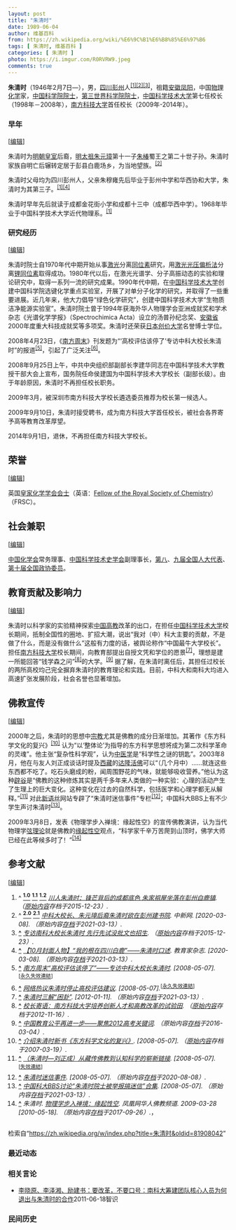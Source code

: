 ```yaml
---
layout: post
title: "朱清时"
date: 1989-06-04
author: 维基百科
from: https://zh.wikipedia.org/wiki/%E6%9C%B1%E6%B8%85%E6%97%B6
tags: [ 朱清时, 维基百科 ]
categories: [ 朱清时 ]
photo: https://i.imgur.com/R0RVRW9.jpeg
comments: true
---
```

<div class="mw-content-ltr mw-parser-output" lang="zh" dir="ltr"><style data-mw-deduplicate="TemplateStyles:r83216930">.mw-parser-output .infobox-subbox{padding:0;border:none;margin:-3px;width:auto;min-width:100%;font-size:100%;clear:none;float:none;background-color:transparent}.mw-parser-output .infobox-3cols-child{margin:auto}.mw-parser-output .infobox .navbar{font-size:100%}body.skin-minerva .mw-parser-output .infobox-header,body.skin-minerva .mw-parser-output .infobox-subheader,body.skin-minerva .mw-parser-output .infobox-above,body.skin-minerva .mw-parser-output .infobox-title,body.skin-minerva .mw-parser-output .infobox-image,body.skin-minerva .mw-parser-output .infobox-full-data,body.skin-minerva .mw-parser-output .infobox-below{text-align:center}html.skin-theme-clientpref-night .mw-parser-output .infobox-full-data:not(.notheme)>div:not(.notheme)[style]{background:#1f1f23!important;color:#f8f9fa}@media(prefers-color-scheme:dark){html.skin-theme-clientpref-os .mw-parser-output .infobox-full-data:not(.notheme) div:not(.notheme){background:#1f1f23!important;color:#f8f9fa}}html.skin-theme-clientpref-night .mw-parser-output .infobox td div:not(.notheme)[style]{background:transparent!important;color:var(--color-base,#202122)}@media(prefers-color-scheme:dark){html.skin-theme-clientpref-os .mw-parser-output .infobox td div:not(.notheme)[style]{background:transparent!important;color:var(--color-base,#202122)}}html.skin-theme-clientpref-night .mw-parser-output .infobox td div.NavHead:not(.notheme)[style]{background:transparent!important}@media(prefers-color-scheme:dark){html.skin-theme-clientpref-os .mw-parser-output .infobox td div.NavHead:not(.notheme)[style]{background:transparent!important}}@media(min-width:640px){body.skin--responsive .mw-parser-output .infobox-table{display:table!important}body.skin--responsive .mw-parser-output .infobox-table>caption{display:table-caption!important}body.skin--responsive .mw-parser-output .infobox-table>tbody{display:table-row-group}body.skin--responsive .mw-parser-output .infobox-table tr{display:table-row!important}body.skin--responsive .mw-parser-output .infobox-table th,body.skin--responsive .mw-parser-output .infobox-table td{padding-left:inherit;padding-right:inherit}}</style>
<p><b>朱清时</b>（1946年2月7日<span class="useeditintro" title="Template:BLP editintro">—</span>），男，<a href="/wiki/%E5%9B%9B%E5%B7%9D" class="mw-redirect" title="四川">四川</a><a href="/wiki/%E5%BD%AD%E5%B7%9E" class="mw-redirect" title="彭州">彭州</a>人<sup id="cite_ref-wccdaily_1-0" class="reference"><a href="#cite_note-wccdaily-1">[1]</a></sup><sup id="cite_ref-chinanews_2-0" class="reference"><a href="#cite_note-chinanews-2">[2]</a></sup><sup id="cite_ref-3" class="reference"><a href="#cite_note-3">[3]</a></sup>，祖籍<a href="/wiki/%E5%AE%89%E5%BE%BD" class="mw-redirect" title="安徽">安徽</a><a href="/wiki/%E5%87%A4%E9%98%B3" class="mw-redirect" title="凤阳">凤阳</a>，中国<a href="/wiki/%E7%89%A9%E7%90%86%E5%8C%96%E5%AD%A6" title="物理化学">物理化学</a>家，<a href="/wiki/%E4%B8%AD%E5%9B%BD%E7%A7%91%E5%AD%A6%E9%99%A2%E9%99%A2%E5%A3%AB" title="中国科学院院士">中国科学院院士</a>，<a href="/wiki/%E7%AC%AC%E4%B8%89%E4%B8%96%E7%95%8C%E7%A7%91%E5%AD%A6%E9%99%A2%E9%99%A2%E5%A3%AB" class="mw-redirect" title="第三世界科学院院士">第三世界科学院院士</a>，<a href="/wiki/%E4%B8%AD%E5%9B%BD%E7%A7%91%E5%AD%A6%E6%8A%80%E6%9C%AF%E5%A4%A7%E5%AD%A6" title="中国科学技术大学">中国科学技术大学</a>第七任校长（1998年－2008年），<a href="/wiki/%E5%8D%97%E6%96%B9%E7%A7%91%E6%8A%80%E5%A4%A7%E5%AD%A6" class="mw-redirect" title="南方科技大学">南方科技大学</a>首任校长（2009年-2014年）。
</p>
<meta property="mw:PageProp/toc">
<div class="mw-heading mw-heading2"></div>
<div class="mw-heading mw-heading3"><h3 id="早年"><span id=".E6.97.A9.E5.B9.B4"></span>早年</h3><span class="mw-editsection"><span class="mw-editsection-bracket">[</span><a href="/w/index.php?title=%E6%9C%B1%E6%B8%85%E6%97%B6&amp;action=edit&amp;section=2" title="编辑章节：早年"><span>编辑</span></a><span class="mw-editsection-bracket">]</span></span></div>
<p>朱清时为<a href="/wiki/%E6%98%8E%E6%9C%9D%E7%9A%87%E5%AE%A4" title="明朝皇室">明朝皇室</a>后裔，<a href="/wiki/%E6%98%8E%E5%A4%AA%E7%A5%96" class="mw-redirect" title="明太祖">明太祖</a><a href="/wiki/%E6%9C%B1%E5%85%83%E7%92%8B" title="朱元璋">朱元璋</a>第十一子<a href="/wiki/%E6%9C%B1%E6%A4%BF_(%E6%98%8E%E6%9C%9D)" title="朱椿 (明朝)">朱椿</a>蜀王之第二十世子孙。朱清时家族自明亡后辗转定居于彭县白鹿场乡，为当地望族。<sup id="cite_ref-chinanews_2-1" class="reference"><a href="#cite_note-chinanews-2">[2]</a></sup>
</p><p>朱清时父母均为四川彭州人，父亲朱穆雍先后毕业于彭州中学和华西协和大学，朱清时为其第三子。<sup id="cite_ref-wccdaily_1-1" class="reference"><a href="#cite_note-wccdaily-1">[1]</a></sup><sup id="cite_ref-4" class="reference"><a href="#cite_note-4">[4]</a></sup>
</p><p>朱清时早年先后就读于成都金花街小学和成都十三中（成都华西中学）。1968年毕业于中国科学技术大学近代物理系。<sup id="cite_ref-wccdaily_1-2" class="reference"><a href="#cite_note-wccdaily-1">[1]</a></sup>
</p>
<div class="mw-heading mw-heading3"><h3 id="研究经历"><span id=".E7.A0.94.E7.A9.B6.E7.BB.8F.E5.8E.86"></span>研究经历</h3><span class="mw-editsection"><span class="mw-editsection-bracket">[</span><a href="/w/index.php?title=%E6%9C%B1%E6%B8%85%E6%97%B6&amp;action=edit&amp;section=3" title="编辑章节：研究经历"><span>编辑</span></a><span class="mw-editsection-bracket">]</span></span></div>
<p>朱清时院士自1970年代中期开始从事<a href="/wiki/%E6%BF%80%E5%85%89" title="激光">激光</a>分离<a href="/wiki/%E5%90%8C%E4%BD%8D%E7%B4%A0" title="同位素">同位素</a>研究，用<a href="/w/index.php?title=%E6%BF%80%E5%85%89%E5%85%89%E5%8E%8B%E5%81%8F%E6%9E%90%E6%B3%95&amp;action=edit&amp;redlink=1" class="new" title="激光光压偏析法（页面不存在）">激光光压偏析法</a>分离<a href="/wiki/%E9%94%82" title="锂">锂</a><a href="/wiki/%E5%90%8C%E4%BD%8D%E7%B4%A0" title="同位素">同位素</a>取得成功。1980年代以后，在激光光谱学、分子高振动态的实验和理论研究中，取得一系列一流的研究成果。1990年代中期，在<a href="/wiki/%E4%B8%AD%E5%9B%BD%E7%A7%91%E5%AD%A6%E6%8A%80%E6%9C%AF%E5%A4%A7%E5%AD%A6" title="中国科学技术大学">中国科学技术大学</a>创建中国科学院选键化学重点实验室，开展了对单分子化学的研究，并取得了一些重要进展。近几年来，他大力倡导“绿色化学研究”，创建中国科学技术大学“生物质洁净能源实验室”。朱清时院士曾于1994年获海外华人物理学会亚洲成就奖和学术杂志《光谱化学学报》（Spectrochimica Acta）设立的汤普孙纪念奖、<a href="/wiki/%E5%AE%89%E5%BE%BD%E7%9C%81" title="安徽省">安徽省</a>2000年度重大科技成就奖等多项奖。朱清时还荣获<a href="/wiki/%E6%97%A5%E6%9C%AC" title="日本">日本</a><a href="/wiki/%E5%88%9B%E4%BB%B7%E5%A4%A7%E5%AD%A6" class="mw-redirect" title="创价大学">创价大学</a>名誉博士学位。
</p><p>2008年4月23日，《<a href="/wiki/%E5%8D%97%E6%96%B9%E5%91%A8%E6%9C%AB" title="南方周末">南方周末</a>》刊发题为“‘高校评估该停了’专访中科大校长朱清时”的报道<sup id="cite_ref-5" class="reference"><a href="#cite_note-5">[5]</a></sup>，引起了广泛关注<sup id="cite_ref-6" class="reference"><a href="#cite_note-6">[6]</a></sup>。
</p><p>2008年9月25日上午，中共中央组织部副部长李建华同志在中国科学技术大学教授干部大会上宣布，国务院任命侯建国为中国科学技术大学校长（副部长级）。由于年龄原因，朱清时不再担任校长职务。
</p><p>2009年3月，被深圳市南方科技大学校长遴选委员推荐为校长第一候选人。
</p><p>2009年9月10日，朱清时接受聘书，成为南方科技大学首任校长，被社会各界寄予高等教育改革厚望。
</p><p>2014年9月1日，退休，不再担任南方科技大学校长。
</p>
<div class="mw-heading mw-heading2"><h2 id="荣誉"><span id=".E8.8D.A3.E8.AA.89"></span>荣誉</h2><span class="mw-editsection"><span class="mw-editsection-bracket">[</span><a href="/w/index.php?title=%E6%9C%B1%E6%B8%85%E6%97%B6&amp;action=edit&amp;section=4" title="编辑章节：荣誉"><span>编辑</span></a><span class="mw-editsection-bracket">]</span></span></div>
<p>英国<a href="/wiki/%E7%9A%87%E5%AE%B6%E5%8C%96%E5%AD%A6%E5%AD%A6%E4%BC%9A" class="mw-redirect" title="皇家化学学会">皇家化学学会</a><span class="ilh-all" data-orig-title="英国皇家化学学会会士" data-lang-code="en" data-lang-name="英语" data-foreign-title="Fellow of the Royal Society of Chemistry"><span class="ilh-page"><a href="/w/index.php?title=%E8%8B%B1%E5%9B%BD%E7%9A%87%E5%AE%B6%E5%8C%96%E5%AD%A6%E5%AD%A6%E4%BC%9A%E4%BC%9A%E5%A3%AB&amp;action=edit&amp;redlink=1" class="new" title="英国皇家化学学会会士（页面不存在）">会士</a></span><span class="noprint ilh-comment">（<span class="ilh-lang">英语</span><span class="ilh-colon">：</span><span class="ilh-link"><a href="https://en.wikipedia.org/wiki/Fellow_of_the_Royal_Society_of_Chemistry" class="extiw" title="en:Fellow of the Royal Society of Chemistry"><span lang="en" dir="auto">Fellow of the Royal Society of Chemistry</span></a></span>）</span></span>（FRSC）。
</p>
<div class="mw-heading mw-heading2"><h2 id="社会兼职"><span id=".E7.A4.BE.E4.BC.9A.E5.85.BC.E8.81.8C"></span>社会兼职</h2><span class="mw-editsection"><span class="mw-editsection-bracket">[</span><a href="/w/index.php?title=%E6%9C%B1%E6%B8%85%E6%97%B6&amp;action=edit&amp;section=5" title="编辑章节：社会兼职"><span>编辑</span></a><span class="mw-editsection-bracket">]</span></span></div>
<p><a href="/wiki/%E4%B8%AD%E5%9B%BD%E5%8C%96%E5%AD%A6%E4%BC%9A_(%E4%B8%AD%E5%8D%8E%E4%BA%BA%E6%B0%91%E5%85%B1%E5%92%8C%E5%9B%BD)" class="mw-redirect" title="中国化学会 (中华人民共和国)">中国化学会</a>常务理事、<a href="/wiki/%E4%B8%AD%E5%9B%BD%E7%A7%91%E5%AD%A6%E6%8A%80%E6%9C%AF%E5%8F%B2%E5%AD%A6%E4%BC%9A" title="中国科学技术史学会">中国科学技术史学会</a>副理事长，<a href="/wiki/%E7%AC%AC%E5%85%AB%E5%B1%8A%E5%85%A8%E5%9B%BD%E4%BA%BA%E5%A4%A7%E4%BB%A3%E8%A1%A8" class="mw-redirect" title="第八届全国人大代表">第八</a>、<a href="/wiki/%E7%AC%AC%E4%B9%9D%E5%B1%8A%E5%85%A8%E5%9B%BD%E4%BA%BA%E5%A4%A7%E4%BB%A3%E8%A1%A8" class="mw-redirect" title="第九届全国人大代表">九届全国人大代表</a>、<a href="/wiki/%E7%AC%AC%E5%8D%81%E5%B1%8A%E5%85%A8%E5%9B%BD%E6%94%BF%E5%8D%8F%E5%A7%94%E5%91%98" class="mw-redirect" title="第十届全国政协委员">第十届全国政协委员</a>。
</p>
<div class="mw-heading mw-heading2"><h2 id="教育贡献及影响力"><span id=".E6.95.99.E8.82.B2.E8.B4.A1.E7.8C.AE.E5.8F.8A.E5.BD.B1.E5.93.8D.E5.8A.9B"></span>教育贡献及影响力</h2><span class="mw-editsection"><span class="mw-editsection-bracket">[</span><a href="/w/index.php?title=%E6%9C%B1%E6%B8%85%E6%97%B6&amp;action=edit&amp;section=6" title="编辑章节：教育贡献及影响力"><span>编辑</span></a><span class="mw-editsection-bracket">]</span></span></div>
<p>朱清时以科学家的实验精神探索<a href="/wiki/%E4%B8%AD%E5%9B%BD%E9%AB%98%E7%AD%89%E6%95%99%E8%82%B2" class="mw-disambig" title="中国高等教育">中国高教</a>改革的出口，在担任<a href="/wiki/%E4%B8%AD%E5%9B%BD%E7%A7%91%E5%AD%A6%E6%8A%80%E6%9C%AF%E5%A4%A7%E5%AD%A6" title="中国科学技术大学">中国科学技术大学</a>校长期间，抵制全国性的圈地、扩招大潮，说出“我对（中）科大主要的贡献，不是做了什么，而是没有做什么”这般有力度的话，被舆论称作“中国最牛大学校长”。担任<a href="/wiki/%E5%8D%97%E6%96%B9%E7%A7%91%E6%8A%80%E5%A4%A7%E5%AD%A6" class="mw-redirect" title="南方科技大学">南方科技大学</a>校长期间，向教育部提出自授文凭和学位的愿景<sup id="cite_ref-7" class="reference"><a href="#cite_note-7">[7]</a></sup>，理想是建一所能回答“钱学森之问”<sup id="cite_ref-8" class="reference"><a href="#cite_note-8">[8]</a></sup>的大学。<sup id="cite_ref-9" class="reference"><a href="#cite_note-9">[9]</a></sup>
据了解，在朱清时离任后，其担任过校长的两所高校均己完全摒弃朱清时的教育理论和实践。目前，中科大和南科大均进入高速扩张发展阶段，社会名誉也显著增加。
</p>
<div class="mw-heading mw-heading2"><h2 id="佛教宣传"><span id=".E4.BD.9B.E6.95.99.E5.AE.A3.E4.BC.A0"></span>佛教宣传</h2><span class="mw-editsection"><span class="mw-editsection-bracket">[</span><a href="/w/index.php?title=%E6%9C%B1%E6%B8%85%E6%97%B6&amp;action=edit&amp;section=7" title="编辑章节：佛教宣传"><span>编辑</span></a><span class="mw-editsection-bracket">]</span></span></div>
<p>2000年之后，朱清时的思想中<a href="/wiki/%E5%AE%97%E6%95%99" title="宗教">宗教</a>尤其是佛教的成分日渐增加。其著作《东方科学文化的复兴》<sup id="cite_ref-10" class="reference"><a href="#cite_note-10">[10]</a></sup> 认为“以‘整体论’为指导的东方科学思想将成为第二次科学革命的灵魂”。他主张“复杂性科学观”，认为<a href="/wiki/%E4%B8%AD%E5%8C%BB%E5%AD%A6" title="中医学">中医学</a>是“科学性之谜的钥匙”。2003年8月，他在与友人刘正成谈话时提及<a href="/wiki/%E8%A5%BF%E8%97%8F" class="mw-redirect" title="西藏">西藏</a>的<a href="/w/index.php?title=%E8%BE%BE%E9%9A%86%E6%B4%BB%E4%BD%9B&amp;action=edit&amp;redlink=1" class="new" title="达隆活佛（页面不存在）">达隆活佛</a>可以“（几个月中）……就连这些东西都不吃了。吃石头磨成的粉，闻周围野花的气味，就能够吸收营养。”他认为这种<a href="/wiki/%E8%BE%9F%E8%B0%B7" class="mw-redirect" title="辟谷">辟谷</a>是“佛教的这种修炼其实是两千多年来人类做的一种实验：心理的活动产生了生理上的巨大变化。这种变化在过去的自然科学，包括医学和心理学都无从解释。”<sup id="cite_ref-11" class="reference"><a href="#cite_note-11">[11]</a></sup> 对此<a href="/wiki/%E6%96%B0%E8%AF%AD%E4%B8%9D" title="新语丝">新语丝</a>网站专辟了“朱清时迷信事件”专栏<sup id="cite_ref-12" class="reference"><a href="#cite_note-12">[12]</a></sup>；中国科大BBS上有不少学生声讨朱清时<sup id="cite_ref-13" class="reference"><a href="#cite_note-13">[13]</a></sup>。
</p><p>2009年3月8日，发表《物理学步入禅境：缘起性空》的宣传佛教演讲，认为当代物理学<a href="/wiki/%E5%BC%A6%E7%90%86%E8%AE%BA" class="mw-redirect" title="弦理论">弦理论</a>就是佛教的<a href="/wiki/%E7%BC%98%E8%B5%B7" class="mw-redirect" title="缘起">缘起</a><a href="/wiki/%E7%A9%BA_(%E4%BD%9B%E6%95%99)" title="空 (佛教)">性空</a>观点，“科学家千辛万苦爬到山顶时，佛学大师已经在此等候多时了！”<sup id="cite_ref-14" class="reference"><a href="#cite_note-14">[14]</a></sup>
</p>
<div class="mw-heading mw-heading2"><h2 id="参考文献"><span id=".E5.8F.82.E8.80.83.E6.96.87.E7.8C.AE"></span>参考文献</h2><span class="mw-editsection"><span class="mw-editsection-bracket">[</span><a href="/w/index.php?title=%E6%9C%B1%E6%B8%85%E6%97%B6&amp;action=edit&amp;section=8" title="编辑章节：参考文献"><span>编辑</span></a><span class="mw-editsection-bracket">]</span></span></div>
<div class="reflist columns references-column-count references-column-count-2" style="-moz-column-count: 2; -webkit-column-count: 2; column-count: 2; list-style-type: decimal;">
<ol class="references">
<li id="cite_note-wccdaily-1"><span class="mw-cite-backlink">^ <a href="#cite_ref-wccdaily_1-0"><sup><b>1.0</b></sup></a> <a href="#cite_ref-wccdaily_1-1"><sup><b>1.1</b></sup></a> <a href="#cite_ref-wccdaily_1-2"><sup><b>1.2</b></sup></a></span> <span class="reference-text"><cite class="citation web"><a rel="nofollow" class="external text" href="https://web.archive.org/web/20151223190528/http://www.wccdaily.com.cn/shtml/hxdsb/20130505/94888.shtml">川人朱清时：锋芒背后的成都底色 朱家祖屋坐落在彭州白鹿镇</a>. （<a rel="nofollow" class="external text" href="http://www.wccdaily.com.cn/shtml/hxdsb/20130505/94888.shtml">原始内容</a>存档于2015-12-23）.</cite><span title="ctx_ver=Z39.88-2004&amp;rfr_id=info%3Asid%2Fzh.wikipedia.org%3A%E6%9C%B1%E6%B8%85%E6%97%B6&amp;rft.btitle=%E5%B7%9D%E4%BA%BA%E6%9C%B1%E6%B8%85%E6%97%B6%EF%BC%9A%E9%94%8B%E8%8A%92%E8%83%8C%E5%90%8E%E7%9A%84%E6%88%90%E9%83%BD%E5%BA%95%E8%89%B2+%E6%9C%B1%E5%AE%B6%E7%A5%96%E5%B1%8B%E5%9D%90%E8%90%BD%E5%9C%A8%E5%BD%AD%E5%B7%9E%E7%99%BD%E9%B9%BF%E9%95%87&amp;rft.genre=unknown&amp;rft_id=http%3A%2F%2Fwww.wccdaily.com.cn%2Fshtml%2Fhxdsb%2F20130505%2F94888.shtml&amp;rft_val_fmt=info%3Aofi%2Ffmt%3Akev%3Amtx%3Abook" class="Z3988"><span style="display:none;">&nbsp;</span></span></span>
</li>
<li id="cite_note-chinanews-2"><span class="mw-cite-backlink">^ <a href="#cite_ref-chinanews_2-0"><sup><b>2.0</b></sup></a> <a href="#cite_ref-chinanews_2-1"><sup><b>2.1</b></sup></a></span> <span class="reference-text"><cite class="citation web"><a rel="nofollow" class="external text" href="http://www.chinanews.com/n/2003-01-30/26/268769.html">中科大校长、朱元璋后裔朱清时欲在彭州建书院</a>. 中新网.  <span class="reference-accessdate"> [<span class="nowrap">2020-03-08</span>]</span>. （原始内容<a rel="nofollow" class="external text" href="https://web.archive.org/web/20210313103827/http://www.chinanews.com/n/2003-01-30/26/268769.html">存档</a>于2021-03-13）.</cite><span title="ctx_ver=Z39.88-2004&amp;rfr_id=info%3Asid%2Fzh.wikipedia.org%3A%E6%9C%B1%E6%B8%85%E6%97%B6&amp;rft.atitle=%E4%B8%AD%E7%A7%91%E5%A4%A7%E6%A0%A1%E9%95%BF%E3%80%81%E6%9C%B1%E5%85%83%E7%92%8B%E5%90%8E%E8%A3%94%E6%9C%B1%E6%B8%85%E6%97%B6%E6%AC%B2%E5%9C%A8%E5%BD%AD%E5%B7%9E%E5%BB%BA%E4%B9%A6%E9%99%A2&amp;rft.genre=unknown&amp;rft.jtitle=%E4%B8%AD%E6%96%B0%E7%BD%91&amp;rft_id=http%3A%2F%2Fwww.chinanews.com%2Fn%2F2003-01-30%2F26%2F268769.html&amp;rft_val_fmt=info%3Aofi%2Ffmt%3Akev%3Amtx%3Ajournal" class="Z3988"><span style="display:none;">&nbsp;</span></span></span>
</li>
<li id="cite_note-3"><span class="mw-cite-backlink"><b><a href="#cite_ref-3">^</a></b></span> <span class="reference-text"><cite class="citation web"><a rel="nofollow" class="external text" href="https://web.archive.org/web/20151223191445/http://education.news.cn/2010-12/21/c_12903664.htm">专访南科大校长朱清时 先行先试没批文也招生</a>. （<a rel="nofollow" class="external text" href="http://education.news.cn/2010-12/21/c_12903664.htm">原始内容</a>存档于2015-12-23）.</cite><span title="ctx_ver=Z39.88-2004&amp;rfr_id=info%3Asid%2Fzh.wikipedia.org%3A%E6%9C%B1%E6%B8%85%E6%97%B6&amp;rft.btitle=%E4%B8%93%E8%AE%BF%E5%8D%97%E7%A7%91%E5%A4%A7%E6%A0%A1%E9%95%BF%E6%9C%B1%E6%B8%85%E6%97%B6+%E5%85%88%E8%A1%8C%E5%85%88%E8%AF%95%E6%B2%A1%E6%89%B9%E6%96%87%E4%B9%9F%E6%8B%9B%E7%94%9F&amp;rft.genre=unknown&amp;rft_id=http%3A%2F%2Feducation.news.cn%2F2010-12%2F21%2Fc_12903664.htm&amp;rft_val_fmt=info%3Aofi%2Ffmt%3Akev%3Amtx%3Abook" class="Z3988"><span style="display:none;">&nbsp;</span></span></span>
</li>
<li id="cite_note-4"><span class="mw-cite-backlink"><b><a href="#cite_ref-4">^</a></b></span> <span class="reference-text"><cite class="citation web"><a rel="nofollow" class="external text" href="http://blog.sina.com.cn/s/blog_8544c0920102v73v.html">【10月封面人物】“我的根在四川白鹿”——朱清时口述</a>. 教育家杂志.  <span class="reference-accessdate"> [<span class="nowrap">2020-03-08</span>]</span>. （原始内容<a rel="nofollow" class="external text" href="https://web.archive.org/web/20210313102844/http://blog.sina.com.cn/s/blog_8544c0920102v73v.html">存档</a>于2021-03-13）.</cite><span title="ctx_ver=Z39.88-2004&amp;rfr_id=info%3Asid%2Fzh.wikipedia.org%3A%E6%9C%B1%E6%B8%85%E6%97%B6&amp;rft.atitle=%E3%80%9010%E6%9C%88%E5%B0%81%E9%9D%A2%E4%BA%BA%E7%89%A9%E3%80%91%E2%80%9C%E6%88%91%E7%9A%84%E6%A0%B9%E5%9C%A8%E5%9B%9B%E5%B7%9D%E7%99%BD%E9%B9%BF%E2%80%9D%E2%80%94%E2%80%94%E6%9C%B1%E6%B8%85%E6%97%B6%E5%8F%A3%E8%BF%B0&amp;rft.genre=unknown&amp;rft.jtitle=%E6%95%99%E8%82%B2%E5%AE%B6%E6%9D%82%E5%BF%97&amp;rft_id=http%3A%2F%2Fblog.sina.com.cn%2Fs%2Fblog_8544c0920102v73v.html&amp;rft_val_fmt=info%3Aofi%2Ffmt%3Akev%3Amtx%3Ajournal" class="Z3988"><span style="display:none;">&nbsp;</span></span></span>
</li>
<li id="cite_note-5"><span class="mw-cite-backlink"><b><a href="#cite_ref-5">^</a></b></span> <span class="reference-text"><cite class="citation web"><a rel="nofollow" class="external text" href="http://news.ustc.edu.cn/Article_Show.asp?ArticleID=16055">南方周末“高校评估该停了”——专访中科大校长朱清时</a>.  <span class="reference-accessdate"> [<span class="nowrap">2008-05-07</span>]</span>.</cite><span title="ctx_ver=Z39.88-2004&amp;rfr_id=info%3Asid%2Fzh.wikipedia.org%3A%E6%9C%B1%E6%B8%85%E6%97%B6&amp;rft.btitle=%E5%8D%97%E6%96%B9%E5%91%A8%E6%9C%AB%E2%80%9C%E9%AB%98%E6%A0%A1%E8%AF%84%E4%BC%B0%E8%AF%A5%E5%81%9C%E4%BA%86%E2%80%9D%E2%80%94%E2%80%94%E4%B8%93%E8%AE%BF%E4%B8%AD%E7%A7%91%E5%A4%A7%E6%A0%A1%E9%95%BF%E6%9C%B1%E6%B8%85%E6%97%B6&amp;rft.genre=unknown&amp;rft_id=http%3A%2F%2Fnews.ustc.edu.cn%2FArticle_Show.asp%3FArticleID%3D16055&amp;rft_val_fmt=info%3Aofi%2Ffmt%3Akev%3Amtx%3Abook" class="Z3988"><span style="display:none;">&nbsp;</span></span><sup class="noprint Inline-Template"><span style="white-space: nowrap;">[<a href="/wiki/Wikipedia:%E5%A4%B1%E6%95%88%E9%93%BE%E6%8E%A5" title="Wikipedia:失效链接"><span title="自2018年3月失效">永久失效連結</span></a>]</span></sup></span>
</li>
<li id="cite_note-6"><span class="mw-cite-backlink"><b><a href="#cite_ref-6">^</a></b></span> <span class="reference-text"><cite class="citation web"><a rel="nofollow" class="external text" href="http://www.ustcif.org/news/?id=358">网络热议朱清时停止高校评估建议</a>.  <span class="reference-accessdate"> [<span class="nowrap">2008-05-07</span>]</span>.</cite><span title="ctx_ver=Z39.88-2004&amp;rfr_id=info%3Asid%2Fzh.wikipedia.org%3A%E6%9C%B1%E6%B8%85%E6%97%B6&amp;rft.btitle=%E7%BD%91%E7%BB%9C%E7%83%AD%E8%AE%AE%E6%9C%B1%E6%B8%85%E6%97%B6%E5%81%9C%E6%AD%A2%E9%AB%98%E6%A0%A1%E8%AF%84%E4%BC%B0%E5%BB%BA%E8%AE%AE&amp;rft.genre=unknown&amp;rft_id=http%3A%2F%2Fwww.ustcif.org%2Fnews%2F%3Fid%3D358&amp;rft_val_fmt=info%3Aofi%2Ffmt%3Akev%3Amtx%3Abook" class="Z3988"><span style="display:none;">&nbsp;</span></span><sup class="noprint Inline-Template"><span style="white-space: nowrap;">[<a href="/wiki/Wikipedia:%E5%A4%B1%E6%95%88%E9%93%BE%E6%8E%A5" title="Wikipedia:失效链接"><span title="自2020年1月失效">永久失效連結</span></a>]</span></sup></span>
</li>
<li id="cite_note-7"><span class="mw-cite-backlink"><b><a href="#cite_ref-7">^</a></b></span> <span class="reference-text"><cite class="citation web"><a rel="nofollow" class="external text" href="http://xwzk.qikan.com/ArticleView.aspx?titleid=xwzk20104817">朱清时三解“困卦”</a>.  <span class="reference-accessdate"> [<span class="nowrap">2012-01-11</span>]</span>. （原始内容<a rel="nofollow" class="external text" href="https://web.archive.org/web/20210313102900/http://xwzk.qikan.com/ArticleView.aspx?titleid=xwzk20104817">存档</a>于2021-03-13）.</cite><span title="ctx_ver=Z39.88-2004&amp;rfr_id=info%3Asid%2Fzh.wikipedia.org%3A%E6%9C%B1%E6%B8%85%E6%97%B6&amp;rft.btitle=%E6%9C%B1%E6%B8%85%E6%97%B6%E4%B8%89%E8%A7%A3%E2%80%9C%E5%9B%B0%E5%8D%A6%E2%80%9D&amp;rft.genre=unknown&amp;rft_id=http%3A%2F%2Fxwzk.qikan.com%2FArticleView.aspx%3Ftitleid%3Dxwzk20104817&amp;rft_val_fmt=info%3Aofi%2Ffmt%3Akev%3Amtx%3Abook" class="Z3988"><span style="display:none;">&nbsp;</span></span></span>
</li>
<li id="cite_note-8"><span class="mw-cite-backlink"><b><a href="#cite_ref-8">^</a></b></span> <span class="reference-text"><cite class="citation web"><a rel="nofollow" class="external text" href="https://web.archive.org/web/20121116233420/http://www.sustc.edu.cn/about.asp">校长寄语：南方科技大学培养创新人才和高教改革的试验田</a>. （<a rel="nofollow" class="external text" href="http://www.sustc.edu.cn/about.asp">原始内容</a>存档于2012-11-16）.</cite><span title="ctx_ver=Z39.88-2004&amp;rfr_id=info%3Asid%2Fzh.wikipedia.org%3A%E6%9C%B1%E6%B8%85%E6%97%B6&amp;rft.btitle=%E6%A0%A1%E9%95%BF%E5%AF%84%E8%AF%AD%EF%BC%9A%E5%8D%97%E6%96%B9%E7%A7%91%E6%8A%80%E5%A4%A7%E5%AD%A6%E5%9F%B9%E5%85%BB%E5%88%9B%E6%96%B0%E4%BA%BA%E6%89%8D%E5%92%8C%E9%AB%98%E6%95%99%E6%94%B9%E9%9D%A9%E7%9A%84%E8%AF%95%E9%AA%8C%E7%94%B0&amp;rft.genre=unknown&amp;rft_id=http%3A%2F%2Fwww.sustc.edu.cn%2Fabout.asp&amp;rft_val_fmt=info%3Aofi%2Ffmt%3Akev%3Amtx%3Abook" class="Z3988"><span style="display:none;">&nbsp;</span></span></span>
</li>
<li id="cite_note-9"><span class="mw-cite-backlink"><b><a href="#cite_ref-9">^</a></b></span> <span class="reference-text"><cite class="citation web"><a rel="nofollow" class="external text" href="http://www.moe.gov.cn/publicfiles/business/htmlfiles/moe/s6522/201206/137341.html">中国教育公平再进一步——聚焦2012高考关键词</a>. （原始内容<a rel="nofollow" class="external text" href="https://web.archive.org/web/20160304211349/http://www.moe.gov.cn/publicfiles/business/htmlfiles/moe/s6522/201206/137341.html">存档</a>于2016-03-04）.</cite><span title="ctx_ver=Z39.88-2004&amp;rfr_id=info%3Asid%2Fzh.wikipedia.org%3A%E6%9C%B1%E6%B8%85%E6%97%B6&amp;rft.btitle=%E4%B8%AD%E5%9B%BD%E6%95%99%E8%82%B2%E5%85%AC%E5%B9%B3%E5%86%8D%E8%BF%9B%E4%B8%80%E6%AD%A5%E2%80%94%E2%80%94%E8%81%9A%E7%84%A62012%E9%AB%98%E8%80%83%E5%85%B3%E9%94%AE%E8%AF%8D&amp;rft.genre=unknown&amp;rft_id=http%3A%2F%2Fwww.moe.gov.cn%2Fpublicfiles%2Fbusiness%2Fhtmlfiles%2Fmoe%2Fs6522%2F201206%2F137341.html&amp;rft_val_fmt=info%3Aofi%2Ffmt%3Akev%3Amtx%3Abook" class="Z3988"><span style="display:none;">&nbsp;</span></span></span>
</li>
<li id="cite_note-10"><span class="mw-cite-backlink"><b><a href="#cite_ref-10">^</a></b></span> <span class="reference-text"><cite class="citation web"><a rel="nofollow" class="external text" href="https://web.archive.org/web/20070319160516/http://bj2.netsh.com/bbs/83260/messages/10030.html">介绍朱清时新书《东方科学文化的复兴》</a>.  <span class="reference-accessdate"> [<span class="nowrap">2008-05-07</span>]</span>. （<a rel="nofollow" class="external text" href="http://bj2.netsh.com/bbs/83260/messages/10030.html">原始内容</a>存档于2007-03-19）.</cite><span title="ctx_ver=Z39.88-2004&amp;rfr_id=info%3Asid%2Fzh.wikipedia.org%3A%E6%9C%B1%E6%B8%85%E6%97%B6&amp;rft.btitle=%E4%BB%8B%E7%BB%8D%E6%9C%B1%E6%B8%85%E6%97%B6%E6%96%B0%E4%B9%A6%E3%80%8A%E4%B8%9C%E6%96%B9%E7%A7%91%E5%AD%A6%E6%96%87%E5%8C%96%E7%9A%84%E5%A4%8D%E5%85%B4%E3%80%8B&amp;rft.genre=unknown&amp;rft_id=http%3A%2F%2Fbj2.netsh.com%2Fbbs%2F83260%2Fmessages%2F10030.html&amp;rft_val_fmt=info%3Aofi%2Ffmt%3Akev%3Amtx%3Abook" class="Z3988"><span style="display:none;">&nbsp;</span></span></span>
</li>
<li id="cite_note-11"><span class="mw-cite-backlink"><b><a href="#cite_ref-11">^</a></b></span> <span class="reference-text"><cite class="citation web"><a rel="nofollow" class="external text" href="http://www.zgsf.com.cn/viewthread.php?tid=9756&amp;extra=&amp;page=1">（朱清时—刘正成）从藏传佛教到认知科学的崭新链接</a>.  <span class="reference-accessdate"> [<span class="nowrap">2008-05-07</span>]</span>.</cite><span title="ctx_ver=Z39.88-2004&amp;rfr_id=info%3Asid%2Fzh.wikipedia.org%3A%E6%9C%B1%E6%B8%85%E6%97%B6&amp;rft.btitle=%EF%BC%88%E6%9C%B1%E6%B8%85%E6%97%B6%E2%80%94%E5%88%98%E6%AD%A3%E6%88%90%EF%BC%89%E4%BB%8E%E8%97%8F%E4%BC%A0%E4%BD%9B%E6%95%99%E5%88%B0%E8%AE%A4%E7%9F%A5%E7%A7%91%E5%AD%A6%E7%9A%84%E5%B4%AD%E6%96%B0%E9%93%BE%E6%8E%A5&amp;rft.genre=unknown&amp;rft_id=http%3A%2F%2Fwww.zgsf.com.cn%2Fviewthread.php%3Ftid%3D9756%26extra%3D%26page%3D1&amp;rft_val_fmt=info%3Aofi%2Ffmt%3Akev%3Amtx%3Abook" class="Z3988"><span style="display:none;">&nbsp;</span></span><sup class="noprint Inline-Template"><span style="white-space: nowrap;">[<a href="/wiki/Wikipedia:%E5%A4%B1%E6%95%88%E9%93%BE%E6%8E%A5" title="Wikipedia:失效链接"><span title="">失效連結</span></a>]</span></sup></span>
</li>
<li id="cite_note-12"><span class="mw-cite-backlink"><b><a href="#cite_ref-12">^</a></b></span> <span class="reference-text"><cite class="citation web"><a rel="nofollow" class="external text" href="http://www.xys.org/dajia/zhuqingshi.html">朱清时迷信事件</a>.  <span class="reference-accessdate"> [<span class="nowrap">2008-05-07</span>]</span>. （原始内容<a rel="nofollow" class="external text" href="https://web.archive.org/web/20200808142606/http://www.xys.org/dajia/zhuqingshi.html">存档</a>于2020-08-08）.</cite><span title="ctx_ver=Z39.88-2004&amp;rfr_id=info%3Asid%2Fzh.wikipedia.org%3A%E6%9C%B1%E6%B8%85%E6%97%B6&amp;rft.btitle=%E6%9C%B1%E6%B8%85%E6%97%B6%E8%BF%B7%E4%BF%A1%E4%BA%8B%E4%BB%B6&amp;rft.genre=unknown&amp;rft_id=http%3A%2F%2Fwww.xys.org%2Fdajia%2Fzhuqingshi.html&amp;rft_val_fmt=info%3Aofi%2Ffmt%3Akev%3Amtx%3Abook" class="Z3988"><span style="display:none;">&nbsp;</span></span></span>
</li>
<li id="cite_note-13"><span class="mw-cite-backlink"><b><a href="#cite_ref-13">^</a></b></span> <span class="reference-text"><cite class="citation web"><a rel="nofollow" class="external text" href="http://www.xys.org/xys/ebooks/others/science/dajia3/zhuqingshi5.txt">中国科大BBS讨论“朱清时院士被举报搞迷信”合集</a>.  <span class="reference-accessdate"> [<span class="nowrap">2008-05-07</span>]</span>. （原始内容<a rel="nofollow" class="external text" href="https://web.archive.org/web/20210313102925/http://www.xys.org/xys/ebooks/others/science/dajia3/zhuqingshi5.txt">存档</a>于2021-03-13）.</cite><span title="ctx_ver=Z39.88-2004&amp;rfr_id=info%3Asid%2Fzh.wikipedia.org%3A%E6%9C%B1%E6%B8%85%E6%97%B6&amp;rft.btitle=%E4%B8%AD%E5%9B%BD%E7%A7%91%E5%A4%A7BBS%E8%AE%A8%E8%AE%BA%E2%80%9C%E6%9C%B1%E6%B8%85%E6%97%B6%E9%99%A2%E5%A3%AB%E8%A2%AB%E4%B8%BE%E6%8A%A5%E6%90%9E%E8%BF%B7%E4%BF%A1%E2%80%9D%E5%90%88%E9%9B%86&amp;rft.genre=unknown&amp;rft_id=http%3A%2F%2Fwww.xys.org%2Fxys%2Febooks%2Fothers%2Fscience%2Fdajia3%2Fzhuqingshi5.txt&amp;rft_val_fmt=info%3Aofi%2Ffmt%3Akev%3Amtx%3Abook" class="Z3988"><span style="display:none;">&nbsp;</span></span></span>
</li>
<li id="cite_note-14"><span class="mw-cite-backlink"><b><a href="#cite_ref-14">^</a></b></span> <span class="reference-text"><cite class="citation web">朱清时. <a rel="nofollow" class="external text" href="http://fo.ifeng.com/zhuanti/shijiefojiaoluntan2/lingshanhuichang/fojiaoyukexue/200903/0328_360_54420.shtml">物理学步入禅境：缘起性空</a>. 凤凰网华人佛教频道. 2009-03-28 <span class="reference-accessdate"> [<span class="nowrap">2010-05-18</span>]</span>. （原始内容<a rel="nofollow" class="external text" href="https://web.archive.org/web/20170926025743/http://fo.ifeng.com/zhuanti/shijiefojiaoluntan2/lingshanhuichang/fojiaoyukexue/200903/0328_360_54420.shtml">存档</a>于2017-09-26）.</cite><span title="ctx_ver=Z39.88-2004&amp;rfr_id=info%3Asid%2Fzh.wikipedia.org%3A%E6%9C%B1%E6%B8%85%E6%97%B6&amp;rft.atitle=%E7%89%A9%E7%90%86%E5%AD%A6%E6%AD%A5%E5%85%A5%E7%A6%85%E5%A2%83%EF%BC%9A%E7%BC%98%E8%B5%B7%E6%80%A7%E7%A9%BA&amp;rft.au=%E6%9C%B1%E6%B8%85%E6%97%B6&amp;rft.date=2009-03-28&amp;rft.genre=unknown&amp;rft.jtitle=%E5%87%A4%E5%87%B0%E7%BD%91%E5%8D%8E%E4%BA%BA%E4%BD%9B%E6%95%99%E9%A2%91%E9%81%93&amp;rft_id=http%3A%2F%2Ffo.ifeng.com%2Fzhuanti%2Fshijiefojiaoluntan2%2Flingshanhuichang%2Ffojiaoyukexue%2F200903%2F0328_360_54420.shtml&amp;rft_val_fmt=info%3Aofi%2Ffmt%3Akev%3Amtx%3Ajournal" class="Z3988"><span style="display:none;">&nbsp;</span></span>，</span>
</li>
</ol></div>
<div style="clear: both; height: 1em"></div>








<!-- 
NewPP limit report
Parsed by mw‐web.codfw.main‐6f4d649c4d‐rpktw
Cached time: 20240716151106
Cache expiry: 2592000
Reduced expiry: false
Complications: [show‐toc]
CPU time usage: 0.777 seconds
Real time usage: 0.956 seconds
Preprocessor visited node count: 13484/1000000
Post‐expand include size: 349360/2097152 bytes
Template argument size: 47953/2097152 bytes
Highest expansion depth: 30/100
Expensive parser function count: 7/500
Unstrip recursion depth: 0/20
Unstrip post‐expand size: 42145/5000000 bytes
Lua time usage: 0.237/10.000 seconds
Lua memory usage: 5883074/52428800 bytes
Number of Wikibase entities loaded: 1/400
-->
<!--
Transclusion expansion time report (%,ms,calls,template)
100.00%  674.931      1 -total
 28.37%  191.472      1 Template:Infobox_Person
 27.73%  187.148      1 Template:Reflist
 23.92%  161.438      7 Template:Navbox
 22.94%  154.831      1 Template:Infobox_person/core
 20.19%  136.255      1 Template:Infobox
 13.57%   91.604     14 Template:Cite_web
 13.11%   88.468      1 Template:中国科学技术大学
 12.25%   82.684     11 Template:Navbox_subgroup
 11.84%   79.882      3 Template:Dead_link
-->

<!-- Saved in parser cache with key zhwiki:pcache:idhash:51623-0!canonical!zh and timestamp 20240716151106 and revision id 81908042. Rendering was triggered because: page-view
 -->
</div><!--esi <esi:include src="/esitest-fa8a495983347898/content" /> --><noscript><img src="https://login.wikimedia.org/wiki/Special:CentralAutoLogin/start?type=1x1" alt="" width="1" height="1" style="border: none; position: absolute;"></noscript>
<div class="printfooter" data-nosnippet="">检索自“<a dir="ltr" href="https://zh.wikipedia.org/w/index.php?title=朱清时&amp;oldid=81908042">https://zh.wikipedia.org/w/index.php?title=朱清时&amp;oldid=81908042</a>”</div><div id="recent-news"><h3>最近动态</h3><ul></ul></div><div id="open-opinion"><h3>相关言论</h3><ul><li><a href="https://nodebe4.github.io/opinion/2011-06-18/%E6%9D%8E%E6%99%93%E5%8E%9F-%E6%9D%8E%E6%B3%BD%E6%B9%98-%E5%8A%B1%E5%BB%BA%E4%B9%A6-%E8%A6%81%E6%94%B9%E9%9D%A9-%E4%B8%8D%E8%A6%81%E5%8F%A3%E5%8F%B7-%E5%8D%97%E7%A7%91%E5%A4%A7%E7%AD%B9%E5%BB%BA%E5%9B%A2%E9%98%9F%E6%A0%B8%E5%BF%83%E4%BA%BA%E5%91%98%E4%B8%BA%E4%BD%95%E9%80%80%E5%87%BA%E4%B8%8E%E6%9C%B1%E6%B8%85%E6%97%B6%E7%9A%84%E5%90%88%E4%BD%9C/" title="李晓原、李泽湘、励建书">李晓原、李泽湘、励建书：要改革，不要口号：南科大筹建团队核心人员为何退出与朱清时的合作</a><time>2011-06-18</time><a class="tag">智识</a></li>
</ul></div><div id="mjls-record"><h3>民间历史</h3><ul></ul></div>
